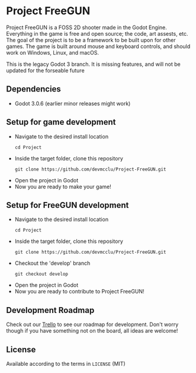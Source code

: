 # Project FreeGUN
Project FreeGUN is a FOSS 2D shooter made in the Godot Engine. Everything in the game is free and open source; the code, art assests, etc. The goal of the project is to be a framework to be built upon for other games. The game is built around mouse and keyboard controls, and should work on Windows, Linux, and macOS.

This is the legacy Godot 3 branch. It is missing features, and will not be updated for the forseable future

## Dependencies

- Godot 3.0.6 (earlier minor releases might work)

## Setup for game development
- Navigate to the desired install location
  ```
  cd Project
  ```
- Inside the target folder, clone this repository
  ```
  git clone https://github.com/devmcclu/Project-FreeGUN.git
  ```
- Open the project in Godot
- Now you are ready to make your game!

## Setup for FreeGUN development
- Navigate to the desired install location
  ```
  cd Project
  ```
- Inside the target folder, clone this repository
  ```
  git clone https://github.com/devmcclu/Project-FreeGUN.git
  ```
- Checkout the 'develop' branch
  ```
  git checkout develop
  ```
- Open the project in Godot
- Now you are ready to contribute to Project FreeGUN!

## Development Roadmap
Check out our [Trello](https://trello.com/b/NlWX2MxC/project-freegun) to see our roadmap for development. Don't worry though if you have something not on the board, all ideas are welcome!

## License
Available according to the terms in `LICENSE` (MIT)
